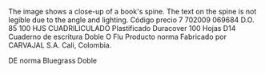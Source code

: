 The image shows a close-up of a book's spine. The text on the spine is not legible due to the angle and lighting.
Código precio
7 702009 069684
D.O. 85 100 HJS CUADRILICULADO
Plastificado Duracover
100 Hojas
D14
Cuaderno de escritura
Doble O
Flu
Producto
norma
Fabricado por
CARVAJAL S.A. Cali, Colombia.





DE norma
Bluegrass
Doble
